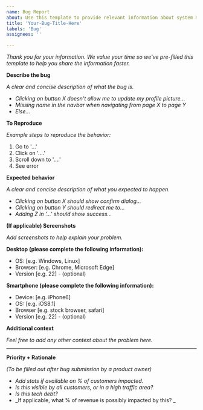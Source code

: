 ```yaml
---
name: Bug Report
about: Use this template to provide relevant information about system malfunction. We track bug reports consistently.
title: 'Your-Bug-Title-Here'
labels: 'Bug'
assignees: ''

---
```


_Thank you for your information. We value your time so we've pre-filled this template to help you share the information faster._
 
**Describe the bug**

_A clear and concise description of what the bug is._
- _Clicking on button X doesn't allow me to update my profile picture..._
- _Missing name in the navbar when navigating from page X to page Y_
- _Else..._

**To Reproduce**

_Example steps to reproduce the behavior:_
1. Go to '...'
2. Click on '....'
3. Scroll down to '....'
4. See error

**Expected behavior**

_A clear and concise description of what you expected to happen._
- _Clicking on button X should show confirm dialog..._
- _Clicking on button Y should redirect me to..._
- _Adding Z in '...' should show success..._

**(If applicable) Screenshots**

_Add screenshots to help explain your problem._

**Desktop (please complete the following information):**
 - OS: [e.g. Windows, Linux]
 - Browser: [e.g. Chrome, Microsoft Edge]
 - Version [e.g. 22] - (optional)

**Smartphone (please complete the following information):**
 - Device: [e.g. iPhone6]
 - OS: [e.g. iOS8.1]
 - Browser [e.g. stock browser, safari]
 - Version [e.g. 22] - (optional)

**Additional context**

_Feel free to add any other context about the problem here._

---

**Priority + Rationale**

_(To be filled out after bug submission by a product owner)_
- _Add stats if available on % of customers impacted._
- _Is this visible by all customers, or in a high traffic area?_
- _Is this tech debt?_
- _If applicable, what % of revenue is possibly impacted by this? _
